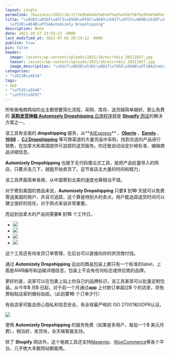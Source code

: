 ```yaml
---
layout: single
permalink: /business/2021/10/27/%e8%8a%82%e6%97%a5%e4%bf%83%e9%94%80%ef%bc%8c%e4%b8%83%e5%a4%a7%e5%bf%85%e4%b8%8d%e5%8f%af%e5%b0%91%e7%9a%84shopify%e5%ba%94%e7%94%a8%e4%b9%8b%ef%bc%9aautomizely-dropshipping/
title: "\u8282\u65E5\u4FC3\u9500\uFF0C\u4E03\u5927\u5FC5\u4E0D\u53EF\u5C11\u7684Shopify\u5E94\
  \u7528\u4E4B\uFF1AAutomizely Dropshipping"
description: None
date: 2021-10-27 23:53:13 -0000
last_modified_at: 2022-07-03 20:19:12 -0000
publish: true
pin: false
header:
  image: /assets/wp-content/uploads/2021/10/microbiz_20211027.jpg
  teaser: /assets/wp-content/uploads/2021/10/microbiz_20211027.jpg
  image_description: "\u91C7\u8D2D\u53D1\u8D27\u795E\u5668\uFF1AAutomizely Dropshipping"
categories:
- "\u521B\u4E1A"
tags:
- app
- "\u7535\u5546"
- "\u7F51\u5E97"
---
```

所有做电商网站的业主都想要简化流程，采购、库存、送货越简单越好。那么免费的 [**采购发货神器 Automizely Dropshipping** 应用程序](https://www.automizely.com/dropshipping)就是 [**Shopify** 网店](https://shopify.com/)的解决方案之一。

该工具有全面的 **dropshipping** 服务，从**[AliExpress](https://www.aliexpress.com/)** 、**[Oberlo](https://www.oberlo.com)** 、**[Eprolo](https://www.eprolo.com)** 、**[1688](https://www.1688.com)** 、**[CJ Dropshipping](https://cjdropshipping.com)** 等可靠渠道的大量货品中采购，找到合适的产品进行销售，在加拿大和美国提供可追踪的送货服务。你还能自动设定价格标准、编辑商品详细信息。

**Automizely Dropshipping** 也属于无代码傻瓜式工具，能把产品批量导入的网店，只要点击几下，就能开始卖货了。这节省店主大量的时间和精力，

该工具界面简单易用，从中国寄到北美的速度也算相当不错。

对于寄到美国的商品来说，**Automizely Dropshipping** 只要**3** 到**10** 天就可以免费寄送美国的用户，并且可追踪，这个算是特别大的卖点。用户能追踪送货时间可以建立很好的信任，对于网点来说非常重要。

而运到加拿大的产品则需要**6** 到**15** 个工作日。

* ![](/assets/wp-content/uploads/2021/10/20211027-4-768x1024.jpg)
* ![](/assets/wp-content/uploads/2021/10/20211027-3-768x1024.jpg)
* ![](/assets/wp-content/uploads/2021/10/20211027-2-768x1024.jpg)
* ![](/assets/wp-content/uploads/2021/10/20211027-1-copy-768x1024.jpg)

这个工具还有待发货订单管理，在后台可以直接向你的供货商付钱。

通过 **Automizely Dropshipping** 运出的商品包装上都只有一个标准的label，上面是AWB编号和运输详细信息，包装上不会有任何标志或供应商的品牌。

更好的是，店家可以在包裹上贴上你自己的品牌标识，该工具甚至可以批量定制包装。从今年**5** 月**5** 日起，对于前一个月通过**app** 上付款订单超过**5** 个的店家，将免费粘贴店家的徽标贴纸。（此前要**10** 个订单才行）

有些店家可能会担心隐私和信息安全，有全球最严格的 ISO 27001和GDPR认证。

![](/assets/wp-content/uploads/2021/10/20211027-5-768x1024.jpg)

使用 **Automizely Dropshipping** 的服务免费（如果是多用户，每加一个**5** 美元月费），相当好，发货快，全天候客服支持。

除了 **Shopify** 网店外，这个电商工具还支持[Magento](https://magento.com)、[WooCommerce](https://woocommerce.com)等各个平台。几乎绝大多数网站都能用。
